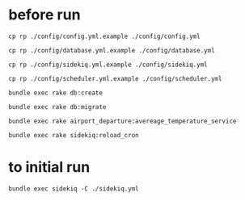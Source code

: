 # before run

`cp rp ./config/config.yml.example ./config/config.yml`

`cp rp ./config/database.yml.example ./config/database.yml`

`cp rp ./config/sidekiq.yml.example ./config/sidekiq.yml`

`cp rp ./config/scheduler.yml.example ./config/scheduler.yml`


`bundle exec rake db:create`

`bundle exec rake db:migrate`

`bundle exec rake airport_departure:avereage_temperature_service`

`bundle exec rake sidekiq:reload_cron`

# to initial run
`bundle exec sidekiq -C ./sidekiq.yml`
